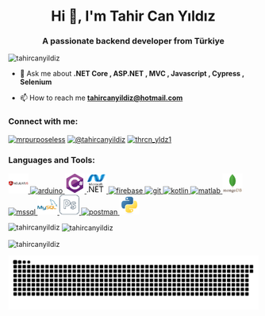 <h1 align="center">Hi 👋, I'm Tahir Can Yıldız</h1>
<h3 align="center">A passionate backend developer from Türkiye</h3>

<p align="left"> <img src="https://komarev.com/ghpvc/?username=tahircanyildiz&label=Profile%20views&color=0e75b6&style=flat" alt="tahircanyildiz" /> </p>

- 💬 Ask me about **.NET Core , ASP.NET , MVC , Javascript , Cypress , Selenium**

- 📫 How to reach me **tahircanyildiz@hotmail.com**

<h3 align="left">Connect with me:</h3>
<p align="left">
<a href="https://instagram.com/mrpurposeless" target="_blank"><img align="center" src="https://raw.githubusercontent.com/rahuldkjain/github-profile-readme-generator/master/src/images/icons/Social/instagram.svg" alt="mrpurposeless" height="30" width="40" /></a>
<a href="https://medium.com/@tahircanyildiz" target="_blank"><img align="center" src="https://raw.githubusercontent.com/rahuldkjain/github-profile-readme-generator/master/src/images/icons/Social/medium.svg" alt="@tahircanyildiz" height="30" width="40" /></a>
<a href="https://www.hackerrank.com/thrcn_yldz1" target="_blank"><img align="center" src="https://raw.githubusercontent.com/rahuldkjain/github-profile-readme-generator/master/src/images/icons/Social/hackerrank.svg" alt="thrcn_yldz1" height="30" width="40" /></a>
</p>

<h3 align="left">Languages and Tools:</h3>
<p align="left"> <a href="https://angular.io" target="_blank" rel="noreferrer"> <img src="https://raw.githubusercontent.com/devicons/devicon/master/icons/angularjs/angularjs-original-wordmark.svg" alt="angularjs" width="40" height="40"/> </a> <a href="https://www.arduino.cc/" target="_blank" rel="noreferrer"> <img src="https://cdn.worldvectorlogo.com/logos/arduino-1.svg" alt="arduino" width="40" height="40"/> </a> <a href="https://www.w3schools.com/cs/" target="_blank" rel="noreferrer"> <img src="https://raw.githubusercontent.com/devicons/devicon/master/icons/csharp/csharp-original.svg" alt="csharp" width="40" height="40"/> </a> <a href="https://dotnet.microsoft.com/" target="_blank" rel="noreferrer"> <img src="https://raw.githubusercontent.com/devicons/devicon/master/icons/dot-net/dot-net-original-wordmark.svg" alt="dotnet" width="40" height="40"/> </a> <a href="https://firebase.google.com/" target="_blank" rel="noreferrer"> <img src="https://www.vectorlogo.zone/logos/firebase/firebase-icon.svg" alt="firebase" width="40" height="40"/> </a> <a href="https://git-scm.com/" target="_blank" rel="noreferrer"> <img src="https://www.vectorlogo.zone/logos/git-scm/git-scm-icon.svg" alt="git" width="40" height="40"/> </a> <a href="https://kotlinlang.org" target="_blank" rel="noreferrer"> <img src="https://www.vectorlogo.zone/logos/kotlinlang/kotlinlang-icon.svg" alt="kotlin" width="40" height="40"/> </a> <a href="https://www.mathworks.com/" target="_blank" rel="noreferrer"> <img src="https://upload.wikimedia.org/wikipedia/commons/2/21/Matlab_Logo.png" alt="matlab" width="40" height="40"/> </a> <a href="https://www.mongodb.com/" target="_blank" rel="noreferrer"> <img src="https://raw.githubusercontent.com/devicons/devicon/master/icons/mongodb/mongodb-original-wordmark.svg" alt="mongodb" width="40" height="40"/> </a> <a href="https://www.microsoft.com/en-us/sql-server" target="_blank" rel="noreferrer"> <img src="https://www.svgrepo.com/show/303229/microsoft-sql-server-logo.svg" alt="mssql" width="40" height="40"/> </a> <a href="https://www.mysql.com/" target="_blank" rel="noreferrer"> <img src="https://raw.githubusercontent.com/devicons/devicon/master/icons/mysql/mysql-original-wordmark.svg" alt="mysql" width="40" height="40"/> </a> <a href="https://www.photoshop.com/en" target="_blank" rel="noreferrer"> <img src="https://raw.githubusercontent.com/devicons/devicon/master/icons/photoshop/photoshop-line.svg" alt="photoshop" width="40" height="40"/> </a> <a href="https://postman.com" target="_blank" rel="noreferrer"> <img src="https://www.vectorlogo.zone/logos/getpostman/getpostman-icon.svg" alt="postman" width="40" height="40"/> </a> <a href="https://www.python.org" target="_blank" rel="noreferrer"> <img src="https://raw.githubusercontent.com/devicons/devicon/master/icons/python/python-original.svg" alt="python" width="40" height="40"/> </a> </p>


<p><img align="left" src="https://github-readme-stats.vercel.app/api/top-langs?username=tahircanyildiz&show_icons=true&locale=en&layout=compact" alt="tahircanyildiz" /></p>

<p>&nbsp;<img align="center" src="https://github-readme-stats.vercel.app/api?username=tahircanyildiz&show_icons=true&locale=en" alt="tahircanyildiz" /></p>

<p><img align="center" src="https://github-readme-streak-stats.herokuapp.com/?user=tahircanyildiz&" alt="tahircanyildiz" /></p>


<picture>
  <source media="(prefers-color-scheme: dark)" srcset="https://raw.githubusercontent.com/tahircanyildiz/tahircanyildiz/output/github-contribution-grid-snake-dark.svg">
  <source media="(prefers-color-scheme: light)" srcset="https://raw.githubusercontent.com/tahircanyildiz/tahircanyildiz/output/github-contribution-grid-snake.svg">
  <img alt="github contribution grid snake animation" src="https://raw.githubusercontent.com/tahircanyildiz/tahircanyildiz/output/github-contribution-grid-snake.svg">
</picture>
